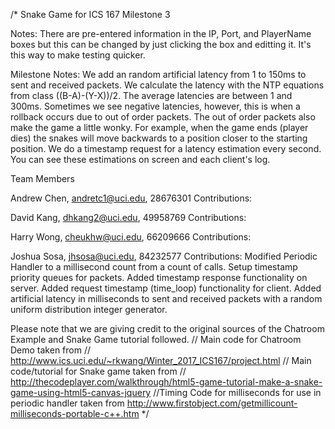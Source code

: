 /*
Snake Game for ICS 167 Milestone 3

Notes: There are pre-entered information in the IP, Port, and PlayerName boxes but this can be changed by just clicking the box and editting it. It's this way to make testing quicker.

Milestone Notes: We add an random artificial latency from 1 to 150ms to sent and received packets. We calculate the latency with the NTP equations from class ((B-A)-(Y-X))/2. The average latencies are between 1 and 300ms. Sometimes we see negative latencies, however, this is when a rollback occurs due to out of order packets. The out of order packets also make the game a little wonky. For example, when the game ends (player dies) the snakes will move backwards to a position closer to the starting position. We do a timestamp request for a latency estimation every second. You can see these estimations on screen and each client's log.

Team Members

Andrew Chen, andretc1@uci.edu, 28676301
Contributions: 

David Kang, dhkang2@uci.edu, 49958769
Contributions: 

Harry Wong, cheukhw@uci.edu, 66209666
Contributions: 

Joshua Sosa, jhsosa@uci.edu, 84232577
Contributions: Modified Periodic Handler to a millisecond count from a count of calls. Setup timestamp priority queues for packets. Added timestamp response functionality on server. Added request timestamp (time_loop) functionality for client. Added artificial latency in milliseconds to sent and received packets with a random uniform distribution integer generator.

Please note that we are giving credit to the original sources of the Chatroom Example and Snake Game tutorial followed.
// Main code for Chatroom Demo taken from 
// http://www.ics.uci.edu/~rkwang/Winter_2017_ICS167/project.html
// Main code/tutorial for Snake game taken from
// http://thecodeplayer.com/walkthrough/html5-game-tutorial-make-a-snake-game-using-html5-canvas-jquery
//Timing Code for milliseconds for use in periodic handler taken from http://www.firstobject.com/getmillicount-milliseconds-portable-c++.htm
*/

